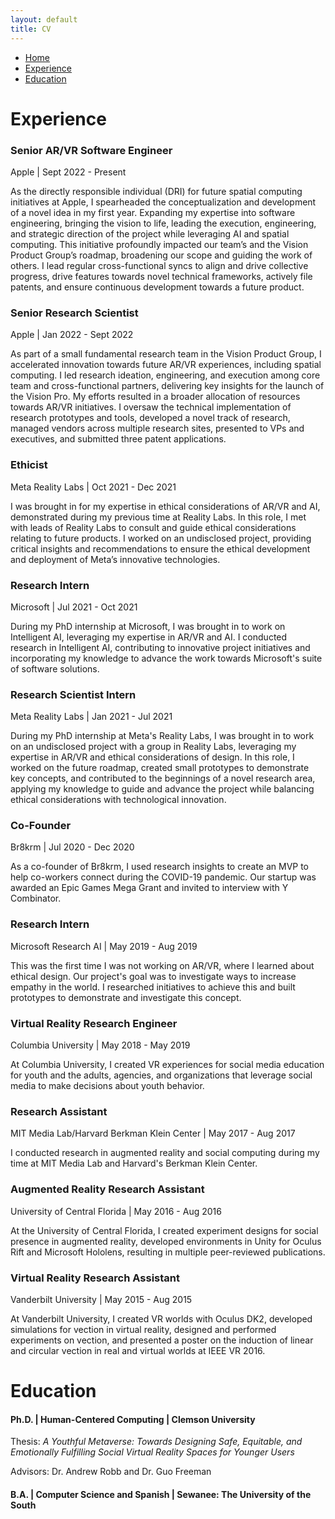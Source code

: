 ```yaml
---
layout: default
title: CV
---
```


<div class="cv-container">
	    <nav>
        <ul>
            <li><a href="/index">Home</a></li>
            <li><a href="#experience">Experience</a></li>
            <li><a href="#education">Education</a></li>
        </ul>
    </nav>
    <div id = "experience">
    <h1>Experience</h1>
    <div class="experience">
        <h3>Senior AR/VR Software Engineer</h3>
        <p>Apple | Sept 2022 - Present</p>
        <p>
            As the directly responsible individual (DRI) for future spatial computing initiatives at Apple, I spearheaded the conceptualization and development of a novel idea in my first year. Expanding my expertise into software engineering, bringing the vision to life, leading the execution, engineering, and strategic direction of the project while leveraging AI and spatial computing. This initiative profoundly impacted our team’s and the Vision Product Group’s roadmap, broadening our scope and guiding the work of others. I lead regular cross-functional syncs to align and drive collective progress, drive features towards novel technical frameworks, actively file patents, and ensure continuous development towards a future product.
        </p>
    </div>
    <div class="experience">
        <h3>Senior Research Scientist</h3>
        <p>Apple | Jan 2022 - Sept 2022</p>
        <p>
            As part of a small fundamental research team in the Vision Product Group, I accelerated innovation towards future AR/VR experiences, including spatial computing. I led research ideation, engineering, and execution among core team and cross-functional partners, delivering key insights for the launch of the Vision Pro. My efforts resulted in a broader allocation of resources towards AR/VR initiatives. I oversaw the technical implementation of research prototypes and tools, developed a novel track of research, managed vendors across multiple research sites, presented to VPs and executives, and submitted three patent applications.
        </p>
    </div>
    <div class="experience">
        <h3>Ethicist</h3>
        <p>Meta Reality Labs | Oct 2021 - Dec 2021</p>
        <p>
            I was brought in for my expertise in ethical considerations of AR/VR and AI, demonstrated during my previous time at Reality Labs. In this role, I met with leads of Reality Labs to consult and guide ethical considerations relating to future products. I worked on an undisclosed project, providing critical insights and recommendations to ensure the ethical development and deployment of Meta’s innovative technologies.
        </p>
    </div>
    <div class="experience">
        <h3>Research Intern</h3>
        <p>Microsoft | Jul 2021 - Oct 2021</p>
        <p>
            During my PhD internship at Microsoft, I was brought in to work on Intelligent AI, leveraging my expertise in AR/VR and AI. I conducted research in Intelligent AI, contributing to innovative project initiatives and incorporating my knowledge to advance the work towards Microsoft's suite of software solutions.
        </p>
    </div>
    <div class="experience">
        <h3>Research Scientist Intern </h3>
        <p>Meta Reality Labs | Jan 2021 - Jul 2021</p>
        <p>
            During my PhD internship at Meta's Reality Labs, I was brought in to work on an undisclosed project with a group in Reality Labs, leveraging my expertise in AR/VR and ethical considerations of design. In this role, I worked on the future roadmap, created small prototypes to demonstrate key concepts, and contributed to the beginnings of a novel research area, applying my knowledge to guide and advance the project while balancing ethical considerations with technological innovation.
        </p>
    </div>
    <div class="experience">
        <h3>Co-Founder</h3>
        <p>Br8krm | Jul 2020 - Dec 2020</p>
        <p>
            As a co-founder of Br8krm, I used research insights to create an MVP to help co-workers connect during the COVID-19 pandemic. Our startup was awarded an Epic Games Mega Grant and invited to interview with Y Combinator.
        </p>
    </div>
    <div class="experience">
        <h3>Research Intern</h3>
        <p>Microsoft Research AI | May 2019 - Aug 2019</p>
        <p>
            This was the first time I was not working on AR/VR, where I learned about ethical design. Our project's goal was to investigate ways to increase empathy in the world. I researched initiatives to achieve this and built prototypes to demonstrate and investigate this concept.
        </p>
    </div>
    <div class="experience">
        <h3>Virtual Reality Research Engineer</h3>
        <p>Columbia University | May 2018 - May 2019</p>
        <p>
            At Columbia University, I created VR experiences for social media education for youth and the adults, agencies, and organizations that leverage social media to make decisions about youth behavior.
        </p>
    </div>
    <div class="experience">
        <h3>Research Assistant</h3>
        <p>MIT Media Lab/Harvard Berkman Klein Center | May 2017 - Aug 2017</p>
        <p>
            I conducted research in augmented reality and social computing during my time at MIT Media Lab and Harvard's Berkman Klein Center.
        </p>
    </div>
    <div class="experience">
        <h3>Augmented Reality Research Assistant</h3>
        <p>University of Central Florida | May 2016 - Aug 2016</p>
        <p>
            At the University of Central Florida, I created experiment designs for social presence in augmented reality, developed environments in Unity for Oculus Rift and Microsoft Hololens, resulting in multiple peer-reviewed publications.
        </p>
    </div>
    <div class="experience">
        <h3>Virtual Reality Research Assistant</h3>
        <p>Vanderbilt University | May 2015 - Aug 2015</p>
        <p>
            At Vanderbilt University, I created VR worlds with Oculus DK2, developed simulations for vection in virtual reality, designed and performed experiments on vection, and presented a poster on the induction of linear and circular vection in real and virtual worlds at IEEE VR 2016.
        </p>
    </div>
    <h1>Education</h1>
    <div id = "education">
    <div class="education">
        <h4>Ph.D. | Human-Centered Computing | Clemson University</h4>
        <p>
            Thesis: <i>A Youthful Metaverse: Towards Designing Safe, Equitable, and Emotionally Fulfilling Social Virtual Reality Spaces for Younger Users</i>
        </p>
        <p>Advisors: Dr. Andrew Robb and Dr. Guo Freeman</p>
        <h4>B.A. | Computer Science and Spanish | Sewanee: The University of the South</h4>
    </div>
</div>